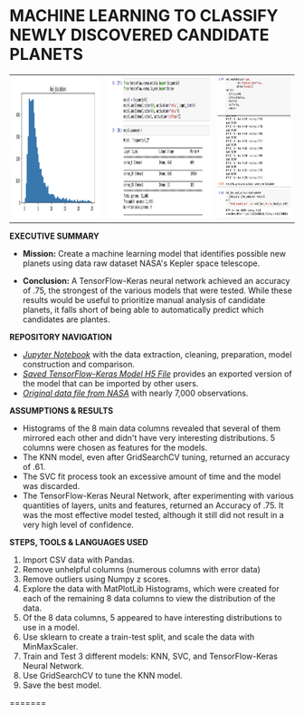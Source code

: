 # MACHINE LEARNING TO CLASSIFY NEWLY DISCOVERED CANDIDATE PLANETS
 
 <table style="width:100%">
  <tr valign="top">
    <th><img height="250" alt="Sample histogram" src="https://github.com/kennethcandersen/machine-learning-challenge/blob/main/images/example_histogram.png"></th>
    <th><img height="250" alt="Box Plot" src="https://github.com/kennethcandersen/machine-learning-challenge/blob/main/images/tensor_model_summary.png"></th>
    <th><img height="250" alt="Bar Chart With Code" src="https://github.com/kennethcandersen/machine-learning-challenge/blob/main/images/tensor_model_compile_fit_eval.png"></th>
  </tr>
</table> 

**EXECUTIVE SUMMARY**

* **Mission:** Create a machine learning model that identifies possible new planets using data raw dataset NASA's Kepler space telescope.

* **Conclusion:** A TensorFlow-Keras neural network achieved an accuracy of .75, the strongest of the various models that were tested. While these results would be useful to prioritize manual analysis of candidate planets, it falls short of being able to automatically predict which candidates are plantes. 

**REPOSITORY NAVIGATION**

* [*Jupyter Notebook*](https://github.com/kennethcandersen/machine-learning-challenge/blob/main/exoplanet_model.ipynb) with the data extraction, cleaning, preparation, model construction and comparison. 
* [*Saved TensorFlow-Keras Model H5 File*](https://github.com/kennethcandersen/machine-learning-challenge/blob/main/exoplanet_prediction.h5) provides an exported version of the model that can be imported by other users. 
* [*Original data file from NASA*](https://github.com/kennethcandersen/machine-learning-challenge/blob/main/exoplanet_data.csv) with nearly 7,000 observations. 

**ASSUMPTIONS & RESULTS**
* Histograms of the 8 main data columns revealed that several of them mirrored each other and didn't have very interesting distributions. 5 columns were chosen as features for the models. 
* The KNN model, even after GridSearchCV tuning, returned an accuracy of .61.
* The SVC fit process took an excessive amount of time and the model was discarded. 
* The TensorFlow-Keras Neural Network, after experimenting with various quantities of layers, units and features, returned an Accuracy of .75. It was the most effective model tested, although it still did not result in a very high level of confidence. 

**STEPS, TOOLS & LANGUAGES USED**

1. Import CSV data with Pandas.
2. Remove unhelpful columns (numerous columns with error data)
3. Remove outliers using Numpy z scores. 
4. Explore the data with MatPlotLib Histograms, which were created for each of the remaining 8 data columns to view the distribution of the data. 
5. Of the 8 data columns, 5 appeared to have interesting distributions to use in a model.
6. Use sklearn to create a train-test split, and scale the data with MinMaxScaler.
7. Train and Test 3 different models: KNN, SVC, and TensorFlow-Keras Neural Network. 
8. Use GridSearchCV to tune the KNN model. 
9. Save the best model.


=======










